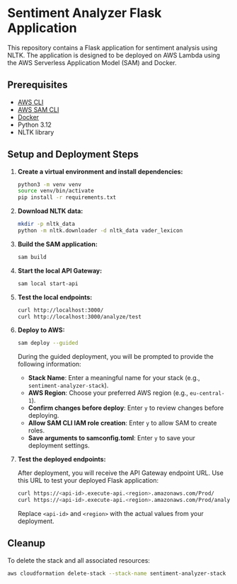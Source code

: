 
# Sentiment Analyzer Flask Application

This repository contains a Flask application for sentiment analysis using NLTK. The application is designed to be deployed on AWS Lambda using the AWS Serverless Application Model (SAM) and Docker.

## Prerequisites

- [AWS CLI](https://docs.aws.amazon.com/cli/latest/userguide/getting-started-install.html)
- [AWS SAM CLI](https://docs.aws.amazon.com/serverless-application-model/latest/developerguide/install-sam-cli.html)
- [Docker](https://www.docker.com/products/docker-desktop)
- Python 3.12
- NLTK library

## Setup and Deployment Steps


1. **Create a virtual environment and install dependencies:**

   ```sh
   python3 -m venv venv
   source venv/bin/activate
   pip install -r requirements.txt
   ```

2. **Download NLTK data:**

   ```sh
   mkdir -p nltk_data
   python -m nltk.downloader -d nltk_data vader_lexicon
   ```

3. **Build the SAM application:**

   ```sh
   sam build
   ```

4. **Start the local API Gateway:**

   ```sh
   sam local start-api
   ```

5. **Test the local endpoints:**

   ```sh
   curl http://localhost:3000/
   curl http://localhost:3000/analyze/test
   ```

6. **Deploy to AWS:**

   ```sh
   sam deploy --guided
   ```

   During the guided deployment, you will be prompted to provide the following information:
   - **Stack Name**: Enter a meaningful name for your stack (e.g., `sentiment-analyzer-stack`).
   - **AWS Region**: Choose your preferred AWS region (e.g., `eu-central-1`).
   - **Confirm changes before deploy**: Enter `y` to review changes before deploying.
   - **Allow SAM CLI IAM role creation**: Enter `y` to allow SAM to create roles.
   - **Save arguments to samconfig.toml**: Enter `y` to save your deployment settings.

7. **Test the deployed endpoints:**

   After deployment, you will receive the API Gateway endpoint URL. Use this URL to test your deployed Flask application:

   ```sh
   curl https://<api-id>.execute-api.<region>.amazonaws.com/Prod/
   curl https://<api-id>.execute-api.<region>.amazonaws.com/Prod/analyze/test
   ```

   Replace `<api-id>` and `<region>` with the actual values from your deployment.

## Cleanup

To delete the stack and all associated resources:

```sh
aws cloudformation delete-stack --stack-name sentiment-analyzer-stack
```

